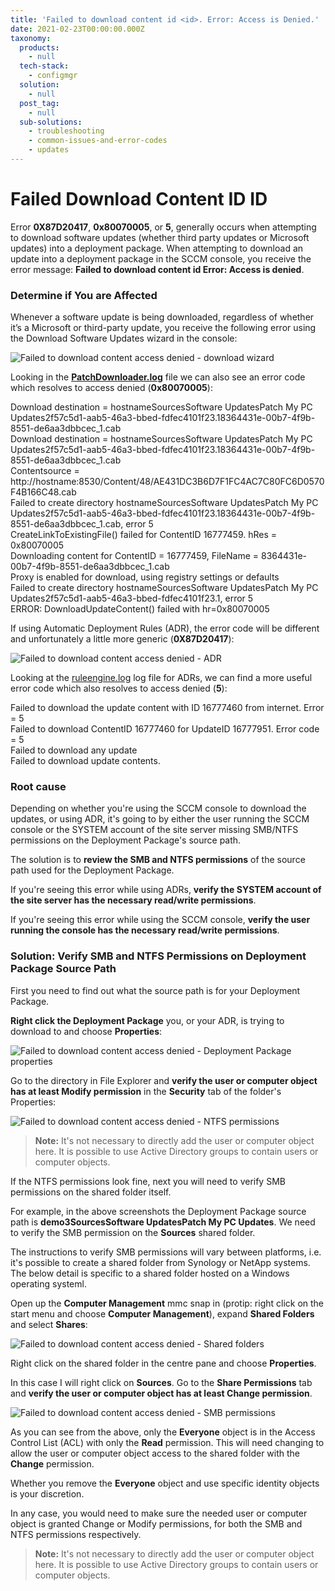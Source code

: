 ```yaml
---
title: 'Failed to download content id <id>. Error: Access is Denied.'
date: 2021-02-23T00:00:00.000Z
taxonomy:
  products:
    - null
  tech-stack:
    - configmgr
  solution:
    - null
  post_tag:
    - null
  sub-solutions:
    - troubleshooting
    - common-issues-and-error-codes
    - updates
---
```


# Failed Download Content ID ID

Error **0X87D20417**, **0x80070005**, or **5**, generally occurs when attempting to download software updates (whether third party updates or Microsoft updates) into a deployment package. When attempting to download an update into a deployment package in the SCCM console, you receive the error message: **Failed to download content id Error: Access is denied**.

### Determine if You are Affected

Whenever a software update is being downloaded, regardless of whether it’s a Microsoft or third-party update, you receive the following error using the Download Software Updates wizard in the console:

![Failed to download content access denied - download wizard](/_images/FailedToDownloadContentAccessDenied-1.png "Failed to download content access denied - download wizard")

Looking in the [**PatchDownloader.log**](https://patchmypc.com/collecting-log-files-for-patch-my-pc-support#deployment-package-download-logs) file we can also see an error code which resolves to access denied (**0x80070005**):

Download destination = hostnameSourcesSoftware UpdatesPatch My PC Updates2f57c5d1-aab5-46a3-bbed-fdfec4101f23.18364431e-00b7-4f9b-8551-de6aa3dbbcec\_1.cab\
Download destination = hostnameSourcesSoftware UpdatesPatch My PC Updates2f57c5d1-aab5-46a3-bbed-fdfec4101f23.18364431e-00b7-4f9b-8551-de6aa3dbbcec\_1.cab\
Contentsource = http://hostname:8530/Content/48/AE431DC3B6D7F1FC4AC7C80FC6D0570F4B166C48.cab\
Failed to create directory hostnameSourcesSoftware UpdatesPatch My PC Updates2f57c5d1-aab5-46a3-bbed-fdfec4101f23.18364431e-00b7-4f9b-8551-de6aa3dbbcec\_1.cab, error 5\
CreateLinkToExistingFile() failed for ContentID 16777459. hRes = 0x80070005\
Downloading content for ContentID = 16777459,  FileName = 8364431e-00b7-4f9b-8551-de6aa3dbbcec\_1.cab\
Proxy is enabled for download, using registry settings or defaults\
Failed to create directory hostnameSourcesSoftware UpdatesPatch My PC Updates2f57c5d1-aab5-46a3-bbed-fdfec4101f23.1, error 5\
ERROR: DownloadUpdateContent() failed with hr=0x80070005

If using Automatic Deployment Rules (ADR), the error code will be different and unfortunately a little more generic (**0X87D20417**):

![Failed to download content access denied - ADR](/_images/FailedToDownloadContentAccessDenied-3.png "Failed to download content access denied - ADR")

Looking at the [ruleengine.log](https://patchmypc.com/collecting-log-files-for-patch-my-pc-support#automatic-deployment-rules-logs) log file for ADRs, we can find a more useful error code which also resolves to access denied (**5**):

Failed to download the update content with ID 16777460 from internet. Error = 5\
Failed to download ContentID 16777460 for UpdateID 16777951. Error code = 5\
Failed to download any update\
Failed to download update contents.

### Root cause

Depending on whether you're using the SCCM console to download the updates, or using ADR, it's going to by either the user running the SCCM console or the SYSTEM account of the site server missing SMB/NTFS permissions on the Deployment Package's source path.

The solution is to **review the SMB and NTFS permissions** of the source path used for the Deployment Package.

If you're seeing this error while using ADRs, **verify the SYSTEM account of the site server has the necessary read/write permissions**.

If you're seeing this error while using the SCCM console, **verify the user running the console has the necessary read/write permissions**.

### Solution: Verify SMB and NTFS Permissions on Deployment Package Source Path

First you need to find out what the source path is for your Deployment Package.

**Right click the Deployment Package** you, or your ADR, is trying to download to and choose **Properties**:

![Failed to download content access denied - Deployment Package properties](/_images/FailedToDownloadContentAccessDenied-5.png "Failed to download content access denied - Deployment Package properties")

Go to the directory in File Explorer and **verify the user or computer object has at least Modify permission** in the **Security** tab of the folder's Properties:

![Failed to download content access denied - NTFS permissions](/_images/FailedToDownloadContentAccessDenied-6.png "Failed to download content access denied - NTFS permissions")

> **Note:** It's not necessary to directly add the user or computer object here. It is possible to use Active Directory groups to contain users or computer objects.

If the NTFS permissions look fine, next you will need to verify SMB permissions on the shared folder itself.

For example, in the above screenshots the Deployment Package source path is **demo3SourcesSoftware UpdatesPatch My PC Updates**. We need to verify the SMB permission on the **Sources** shared folder.

The instructions to verify SMB permissions will vary between platforms, i.e. it's possible to create a shared folder from Synology or NetApp systems. The below detail is specific to a shared folder hosted on a Windows operating systeml.

Open up the **Computer Management** mmc snap in (protip: right click on the start menu and choose **Computer Management**), expand **Shared Folders** and select **Shares**:

![Failed to download content access denied - Shared folders](/_images/FailedToDownloadContentAccessDenied-7.png "Failed to download content access denied - Shared folders")

Right click on the shared folder in the centre pane and choose **Properties**.

In this case I will right click on **Sources**. Go to the **Share Permissions** tab and **verify the user or computer object has at least Change permission**.

![Failed to download content access denied - SMB permissions](/_images/FailedToDownloadContentAccessDenied-8.png "Failed to download content access denied - SMB permissions")

As you can see from the above, only the **Everyone** object is in the Access Control List (ACL) with only the **Read** permission. This will need changing to allow the user or computer object access to the shared folder with the **Change** permission.

Whether you remove the **Everyone** object and use specific identity objects is your discretion.

In any case, you would need to make sure the needed user or computer object is granted Change or Modify permissions, for both the SMB and NTFS permissions respectively.

> **Note:** It's not necessary to directly add the user or computer object here. It is possible to use Active Directory groups to contain users or computer objects.